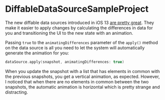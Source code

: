 # DiffableDataSourceSampleProject

The new diffable data sources introduced in iOS 13 [are pretty great](https://www.swiftjectivec.com/ios-13-notable-uikit-additions/#diffing). They make it easier to apply changes by calculating the differences in data for you and transitioning the UI to the new state with an animation.

Passing `true` to the `animatingDifferences` parameter of the `apply()` method on the data source is all you need to let the system will automatically generate the animation for you:

```swift
dataSource.apply(snapshot, animatingDifferences: true)
```

When you update the snapshot with a list that has elements in common with the previous snapshots, you get a vertical animation, as expected. However, I noticed that when there are no elements in common between the two snapshots, the automatic animation is horizontal which is pretty strange and distracting.
